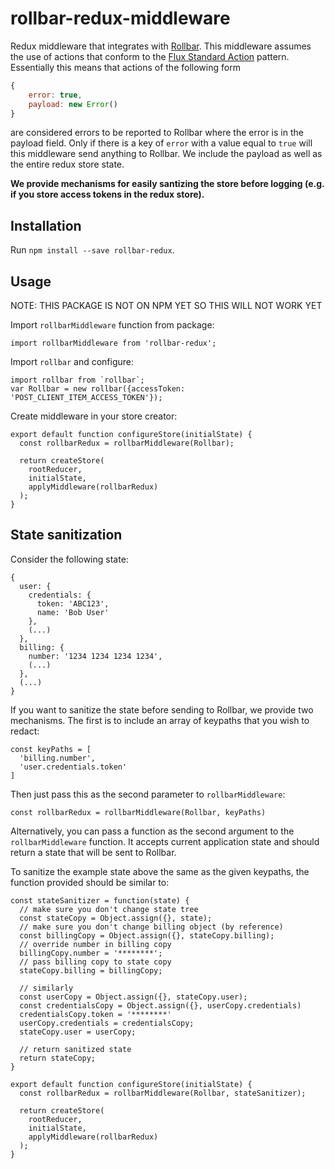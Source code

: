 # rollbar-redux-middleware

Redux middleware that integrates with [Rollbar](https://rollbar.com/docs/notifier/rollbar.js/). This middleware assumes the use of 
actions that conform to the [Flux Standard Action](https://github.com/acdlite/flux-standard-action) pattern. Essentially this means
that actions of the following form

```js
{
    error: true,
    payload: new Error()
}
```

are considered errors to be reported to Rollbar where the error is in the payload field. Only if there is a key of `error` with a
value equal to `true` will this middleware send anything to Rollbar. We include the payload as well as the entire redux store state.

__We provide mechanisms for easily santizing the store before logging (e.g. if you store access tokens in the redux store).__

## Installation
Run `npm install --save rollbar-redux`.


## Usage
NOTE: THIS PACKAGE IS NOT ON NPM YET SO THIS WILL NOT WORK YET

Import `rollbarMiddleware` function from package:

```
import rollbarMiddleware from 'rollbar-redux';
```

Import `rollbar` and configure:
```
import rollbar from `rollbar`;
var Rollbar = new rollbar({accessToken: 'POST_CLIENT_ITEM_ACCESS_TOKEN'});
```

Create middleware in your store creator:
```
export default function configureStore(initialState) {
  const rollbarRedux = rollbarMiddleware(Rollbar);

  return createStore(
    rootReducer,
    initialState,
    applyMiddleware(rollbarRedux)
  );
}
```

## State sanitization
Consider the following state:

```
{
  user: {
    credentials: {
      token: 'ABC123',
      name: 'Bob User'
    },
    (...)
  },
  billing: {
    number: '1234 1234 1234 1234',
    (...)
  },
  (...)
}
```

If you want to sanitize the state before sending to Rollbar, we provide two mechanisms. The first is
to include an array of keypaths that you wish to redact:

```
const keyPaths = [
  'billing.number',
  'user.credentials.token'
]
```

Then just pass this as the second parameter to `rollbarMiddleware`:

```
const rollbarRedux = rollbarMiddleware(Rollbar, keyPaths)
```

Alternatively, you can pass a function as the second argument to the `rollbarMiddleware` function.
It accepts current application state and should return a state that will be sent to Rollbar.

To sanitize the example state above the same as the given keypaths, the function provided should be 
similar to:

```
const stateSanitizer = function(state) {
  // make sure you don't change state tree
  const stateCopy = Object.assign({}, state);
  // make sure you don't change billing object (by reference)
  const billingCopy = Object.assign({}, stateCopy.billing);
  // override number in billing copy
  billingCopy.number = '********';
  // pass billing copy to state copy
  stateCopy.billing = billingCopy;

  // similarly
  const userCopy = Object.assign({}, stateCopy.user);
  const credentialsCopy = Object.assign({}, userCopy.credentials)
  credentialsCopy.token = '********'
  userCopy.credentials = credentialsCopy;
  stateCopy.user = userCopy;

  // return sanitized state
  return stateCopy;
}

export default function configureStore(initialState) {
  const rollbarRedux = rollbarMiddleware(Rollbar, stateSanitizer);

  return createStore(
    rootReducer,
    initialState,
    applyMiddleware(rollbarRedux)
  );
}
```

